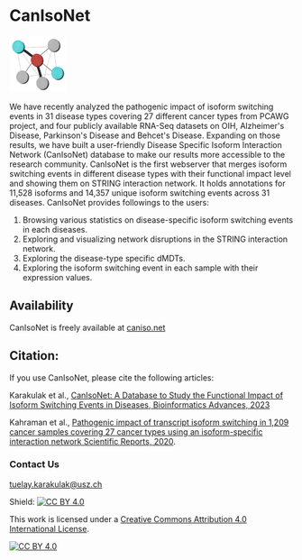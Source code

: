 # CanIsoNet
<img src="https://github.com/KarakulakTulay/CanIsoNet_Web/blob/master/static/images/logo.png" width="100">

We have recently analyzed the pathogenic impact of isoform switching events in 31 disease types covering 27 different cancer types from PCAWG project, and four publicly available RNA-Seq datasets on OIH, Alzheimer's Disease, Parkinson's Disease and Behcet's Disease. Expanding on those results, we have built a user-friendly Disease Specific Isoform Interaction Network (CanIsoNet) database to make our results more accessible to the research community.
CanIsoNet is the first webserver that merges isoform switching events in different disease types with their functional impact level and showing them on STRING interaction network.
It holds annotations for 11,528 isoforms and 14,357 unique isoform switching events across 31 diseases.
CanIsoNet provides followings to the users: <br>
1) Browsing various statistics on disease-specific isoform switching events in each diseases.<br>
2) Exploring and visualizing network disruptions in the STRING interaction network.<br>
3) Exploring the disease-type specific dMDTs. <br>
4) Exploring the isoform switching event in each sample with their expression values. <br>

## Availability

CanIsoNet is freely available at [caniso.net](https://www.caniso.net/)

## Citation:

If you use CanIsoNet, please cite the following articles:

Karakulak et al., [CanIsoNet: A Database to Study the Functional Impact of Isoform Switching Events in Diseases, Bioinformatics Advances, 2023](https://academic.oup.com/bioinformaticsadvances/article/3/1/vbad050/7126610?login=false)

Kahraman et al., [Pathogenic impact of transcript isoform switching in 1,209 cancer samples covering 27 cancer types using an isoform-specific interaction network Scientific Reports, 2020](https://www.nature.com/articles/s41598-020-71221-5).


### Contact Us
tuelay.karakulak@usz.ch

Shield: [![CC BY 4.0][cc-by-shield]][cc-by]

This work is licensed under a
[Creative Commons Attribution 4.0 International License][cc-by].

[![CC BY 4.0][cc-by-image]][cc-by]

[cc-by]: http://creativecommons.org/licenses/by/4.0/
[cc-by-image]: https://i.creativecommons.org/l/by/4.0/88x31.png
[cc-by-shield]: https://img.shields.io/badge/License-CC%20BY%204.0-lightgrey.svg

